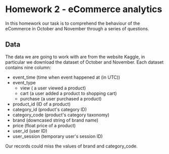# Homework 2 - eCommerce analytics
In this homework our task is to comprehend the behaviour of the eCommerce in October and November through a series of questions.
## Data
The data we are going to work with are from the website Kaggle, in particular we download the dataset of October and November.
Each dataset contains nine column:
* event_time (time when event happened at (in UTC))
* event_type
   * view ( a user viewed a product)
   * cart (a user added a product to shopping cart) 
   * purchase (a user purchased a product)
* product_id (ID of a product)
* category_id (product's category ID)
* category_code (product's category taxonomy)
* brand (downcased string of brand name)
* price (float price of a product)
* user_id (user ID)
* user_session (temporary user's session ID)

Our records could miss the values of brand and category_code.
   
   
   
